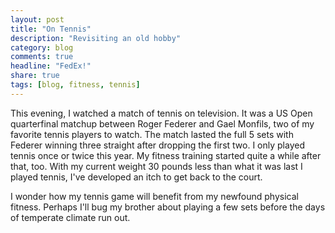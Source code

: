 ```yaml
---
layout: post
title: "On Tennis"
description: "Revisiting an old hobby"
category: blog
comments: true
headline: "FedEx!"
share: true
tags: [blog, fitness, tennis]
---
```

This evening, I watched a match of tennis on television.  It was a US Open quarterfinal matchup between Roger Federer and Gael Monfils, two of my favorite tennis players to watch.  The match lasted the full 5 sets with Federer winning three straight after dropping the first two.  I only played tennis once or twice this year.  My fitness training started quite a while after that, too.  With my current weight 30 pounds less than what it was last I played tennis, I've developed an itch to get back to the court.

I wonder how my tennis game will benefit from my newfound physical fitness.  Perhaps I'll bug my brother about playing a few sets before the days of temperate climate run out.
